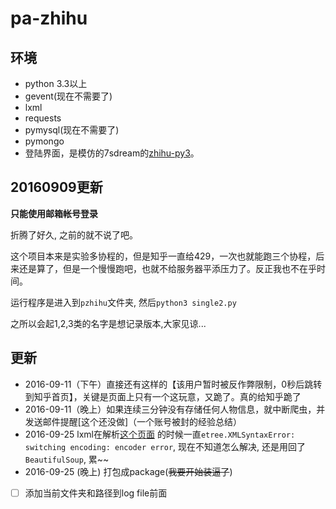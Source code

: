 # pa-zhihu

## 环境

 - python 3.3以上
 - gevent(现在不需要了)
 - lxml
 - requests
 - pymysql(现在不需要了)
 - pymongo
 - 登陆界面，是模仿的7sdream的[zhihu-py3](https://github.com/7sDream/zhihu-py3)。

## 20160909更新

**只能使用邮箱帐号登录**

折腾了好久, 之前的就不说了吧。

这个项目本来是实验多协程的，但是知乎一直给429，一次也就能跑三个协程，后来还是算了，但是一个慢慢跑吧，也就不给服务器平添压力了。反正我也不在乎时间。

运行程序是进入到`pzhihu`文件夹, 然后`python3 single2.py`

之所以会起1,2,3类的名字是想记录版本,大家见谅...


## 更新

- 2016-09-11（下午）直接还有这样的【该用户暂时被反作弊限制，0秒后跳转到知乎首页】，关键是页面上只有一个这玩意，又跪了。真的给知乎跪了
- 2016-09-11（晚上）如果连续三分钟没有存储任何人物信息，就中断爬虫，并发送邮件提醒[这个还没做]（一个账号被封的经验总结）
- 2016-09-25 lxml在解析[这个页面](https://www.zhihu.com/people/光明) 的时候一直`etree.XMLSyntaxError: switching encoding: encoder error`, 现在不知道怎么解决, 还是用回了`BeautifulSoup`, 累~~
- 2016-09-25 (晚上) 打包成package(~~我要开始装逼了~~)
- [ ] 添加当前文件夹和路径到log file前面


